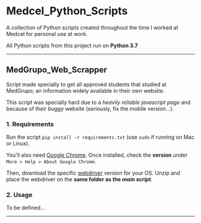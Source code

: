 # Medcel_Python_Scripts
A collection of Python scripts created throughout the time I worked at Medcel for personal use at work.

All Python scripts from this project run on **Python 3.7**
___

## MedGrupo_Web_Scrapper
Script made specially to get all approved students that studied at MedGrupo; an information widely available in their own website.

This script was specially hard due to a _heavily reliable javascript page_ and because of their _buggy_ website (seriously, fix the mobile version...).

### 1. Requirements
Run the script `pip install -r requirements.txt` (use `sudo` if running on Mac or Linux).

You'll also need [Google Chrome](https://www.google.com/chrome/). Once installed, check the **version** under `More > Help > About Google Chrome`.

Then, download the specific [webdriver](http://chromedriver.chromium.org/downloads) version for your OS. Unzip and place the webdriver on the **same folder as the _main script_**.

### 2. Usage
To be defined...
___